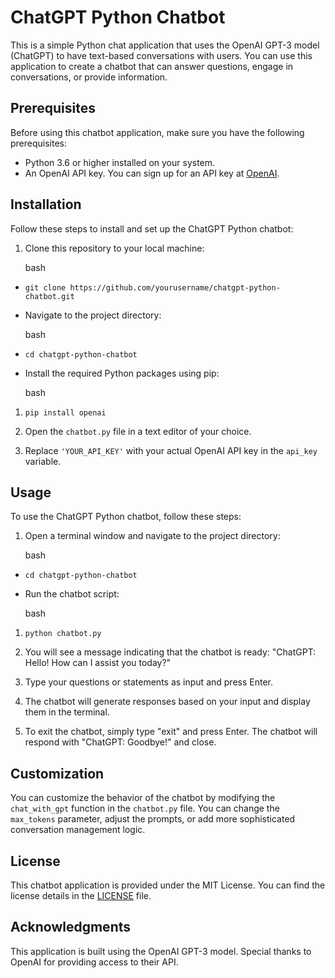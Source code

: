 # ChatGPT Python Chatbot

This is a simple Python chat application that uses the OpenAI GPT-3 model (ChatGPT) to have text-based conversations with users. You can use this application to create a chatbot that can answer questions, engage in conversations, or provide information.

## Prerequisites

Before using this chatbot application, make sure you have the following prerequisites:

- Python 3.6 or higher installed on your system.
- An OpenAI API key. You can sign up for an API key at [OpenAI](https://beta.openai.com/signup/).

## Installation

Follow these steps to install and set up the ChatGPT Python chatbot:

1. Clone this repository to your local machine:
    
    bash
    

- `git clone https://github.com/yourusername/chatgpt-python-chatbot.git`
    
- Navigate to the project directory:
    
    bash
    
- `cd chatgpt-python-chatbot`
    
- Install the required Python packages using pip:
    
    bash
    

1. `pip install openai`
    
2. Open the `chatbot.py` file in a text editor of your choice.
    
3. Replace `'YOUR_API_KEY'` with your actual OpenAI API key in the `api_key` variable.
    

## Usage

To use the ChatGPT Python chatbot, follow these steps:

1. Open a terminal window and navigate to the project directory:
    
    bash
    

- `cd chatgpt-python-chatbot`
    
- Run the chatbot script:
    
    bash
    

1. `python chatbot.py`
    
2. You will see a message indicating that the chatbot is ready: "ChatGPT: Hello! How can I assist you today?"
    
3. Type your questions or statements as input and press Enter.
    
4. The chatbot will generate responses based on your input and display them in the terminal.
    
5. To exit the chatbot, simply type "exit" and press Enter. The chatbot will respond with "ChatGPT: Goodbye!" and close.
    

## Customization

You can customize the behavior of the chatbot by modifying the `chat_with_gpt` function in the `chatbot.py` file. You can change the `max_tokens` parameter, adjust the prompts, or add more sophisticated conversation management logic.

## License

This chatbot application is provided under the MIT License. You can find the license details in the [LICENSE](https://chat.openai.com/c/LICENSE) file.

## Acknowledgments

This application is built using the OpenAI GPT-3 model. Special thanks to OpenAI for providing access to their API.

